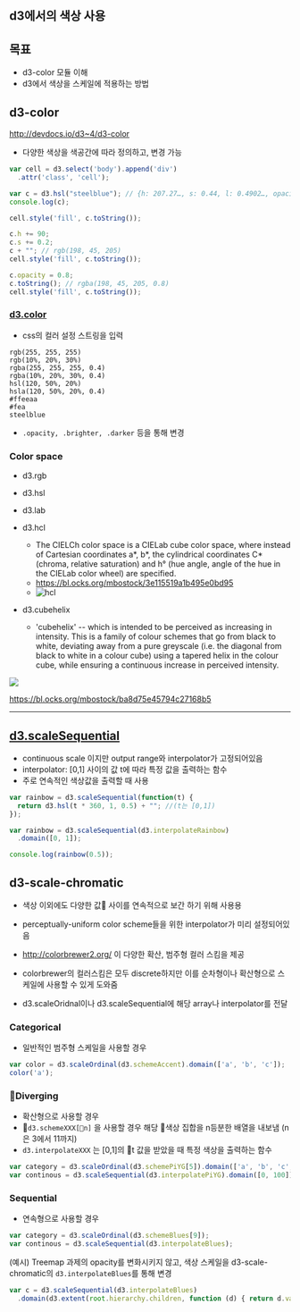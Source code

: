 d3에서의 색상 사용
---

목표
---
- d3-color 모듈 이해
- d3에서 색상을 스케일에 적용하는 방법


d3-color
---
http://devdocs.io/d3~4/d3-color

- 다양한 색상을 색공간에 따라 정의하고, 변경 가능


```javascript
var cell = d3.select('body').append('div')
  .attr('class', 'cell');

var c = d3.hsl("steelblue"); // {h: 207.27…, s: 0.44, l: 0.4902…, opacity: 1}
console.log(c);

cell.style('fill', c.toString());

c.h += 90;
c.s += 0.2;
c + ""; // rgb(198, 45, 205)
cell.style('fill', c.toString());

c.opacity = 0.8;
c.toString(); // rgba(198, 45, 205, 0.8)
cell.style('fill', c.toString());
```

### [d3.color](http://devdocs.io/d3~5/d3-color#color)
- css의 컬러 설정 스트링을 입력
```
rgb(255, 255, 255)
rgb(10%, 20%, 30%)
rgba(255, 255, 255, 0.4)
rgba(10%, 20%, 30%, 0.4)
hsl(120, 50%, 20%)
hsla(120, 50%, 20%, 0.4)
#ffeeaa
#fea
steelblue
```
 - `.opacity, .brighter, .darker` 등을 통해 변경 

### Color space
- d3.rgb
- d3.hsl
- d3.lab
- d3.hcl
  - The CIELCh color space is a CIELab cube color space, where instead of Cartesian coordinates a*, b*, the cylindrical coordinates C* (chroma, relative saturation) and h° (hue angle, angle of the hue in the CIELab color wheel) are specified.
  - https://bl.ocks.org/mbostock/3e115519a1b495e0bd95
  - ![hcl](https://upload.wikimedia.org/wikipedia/commons/thumb/c/c2/SRGB_gamut_within_CIELCH_color_space_isosurface.png/1024px-SRGB_gamut_within_CIELCH_color_space_isosurface.png)

- d3.cubehelix
  - 'cubehelix' -- which is intended to be perceived as increasing in intensity. This is a family of colour schemes that go from black to white, deviating away from a pure greyscale (i.e. the diagonal from black to white in a colour cube) using a tapered helix in the colour cube, while ensuring a continuous increase in perceived intensity.

![](https://www.mrao.cam.ac.uk/~dag/CUBEHELIX/3d-default.png)

https://bl.ocks.org/mbostock/ba8d75e45794c27168b5


----

[d3.scaleSequential](http://devdocs.io/d3~5/d3-scale#scaleSequential)
----

- continuous scale 이지만 output range와 interpolator가 고정되어있음
 - interpolator: [0,1] 사이의 값 t에 따라 특정 값을 출력하는 함수
- 주로 연속적인 색상값을 출력할 때 사용

```javascript
var rainbow = d3.scaleSequential(function(t) {
  return d3.hsl(t * 360, 1, 0.5) + ""; //(t는 [0,1])
});

var rainbow = d3.scaleSequential(d3.interpolateRainbow)
  .domain([0, 1]);

console.log(rainbow(0.5));
```


d3-scale-chromatic
---

- 색상 이외에도 다양한 값 사이를 연속적으로 보간 하기 위해 사용용
- perceptually-uniform color scheme들을 위한 interpolator가 미리 설정되어있음


- http://colorbrewer2.org/ 이 다양한 확산, 범주형 컬러 스킴을 제공
- colorbrewer의 컬러스킴은 모두 discrete하지만 이를 순차형이나 확산형으로 스케일에 사용할 수 있게 도와줌

- d3.scaleOridnal이나 d3.scaleSequential에 해당 array나 interpolator를 전달

### Categorical
- 일반적인 범주형 스케일을 사용할 경우

```javascript
var color = d3.scaleOrdinal(d3.schemeAccent).domain(['a', 'b', 'c']);
color('a');
```

### Diverging

- 확산형으로 사용할 경우
- `d3.schemeXXX[n]` 을 사용할 경우 해당 색상 집합을 n등분한 배열을 내보냄 (n은 3에서 11까지)
- `d3.interpolateXXX` 는 [0,1]의 t 값을 받았을 때 특정 색상을 출력하는 함수

```javascript
var category = d3.scaleOrdinal(d3.schemePiYG[5]).domain(['a', 'b', 'c', 'd', 'e'])
var continous = d3.scaleSequential(d3.interpolatePiYG).domain([0, 100])
```

### Sequential
- 연속형으로 사용할 경우
```javascript
var category = d3.scaleOrdinal(d3.schemeBlues[9]);
var continous = d3.scaleSequential(d3.interpolateBlues);
```

(예시) Treemap 과제의 opacity를 변화시키지 않고, 색상 스케일을 d3-scale-chromatic의 `d3.interpolateBlues`를 통해 변경

```javascript
var c = d3.scaleSequential(d3.interpolateBlues)
  .domain(d3.extent(root.hierarchy.children, function (d) { return d.value; }))
```